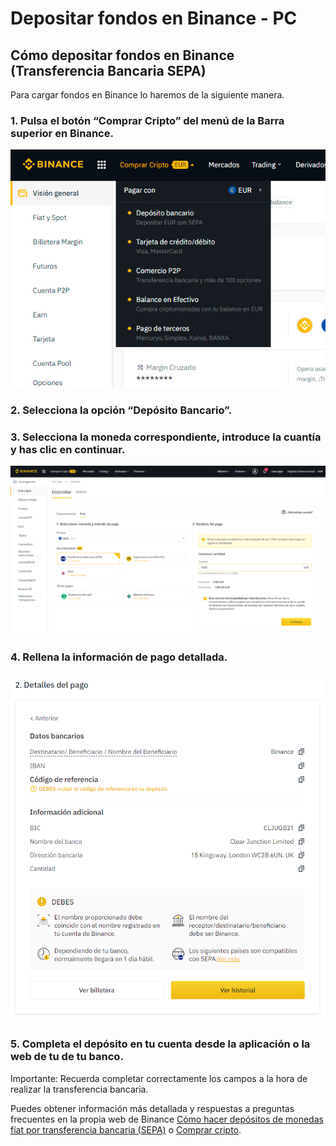 # Depositar fondos en Binance - PC

## Cómo depositar fondos en Binance \(Transferencia Bancaria SEPA\)

Para cargar fondos en Binance lo haremos de la siguiente manera.



### 1. Pulsa el botón “Comprar Cripto” del menú de la Barra superior en Binance.



![](../../../../.gitbook/assets/binance_comprar_cripto.jpg)

### 

### 2. Selecciona la opción “Depósito Bancario”.



### 3. Selecciona la moneda correspondiente, introduce la cuantía y has clic en continuar.



![](../../../../.gitbook/assets/8.png)

### 

### 4. Rellena la información de pago detallada.



![](../../../../.gitbook/assets/binance_trans_2.png)

### 

### 5. Completa el depósito en tu cuenta desde la aplicación o la web de tu de tu banco.

Importante: Recuerda completar correctamente los campos a la hora de realizar la transferencia bancaria.

Puedes obtener información más detallada y respuestas a preguntas frecuentes en la propia web de Binance [Cómo hacer depósitos de monedas fíat por transferencia bancaria \(SEPA\)](https://www.binance.com/es/support/faq/e117b4c063534e5f93b735b980575000) o [Comprar cripto](https://www.binance.com/es/support/faq/c-66?navId=75).



